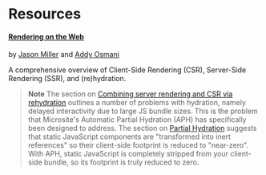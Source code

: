 # Resources

#### [Rendering on the Web](https://developers.google.com/web/updates/2019/02/rendering-on-the-web)
by [Jason Miller](https://twitter.com/_developit) and [Addy Osmani](https://twitter.com/addyosmani)

A comprehensive overview of Client-Side Rendering (CSR), Server-Side Rendering (SSR), and (re)hydration. 

> **Note** The section on [Combining server rendering and CSR via rehydration](https://developers.google.com/web/updates/2019/02/rendering-on-the-web#rehydration) outlines a number of problems with hydration, namely delayed interactivity due to large JS bundle sizes. This is the problem that Microsite's Automatic Partial Hydration (APH) has specifically been designed to address. The section on [Partial Hydration](https://developers.google.com/web/updates/2019/02/rendering-on-the-web#partial-rehydration) suggests that static JavaScript components are "transformed into inert references" so their client-side footprint is reduced to "near-zero". With APH, static JavaScript is completely stripped from your client-side bundle, so its footprint is truly reduced to zero.
